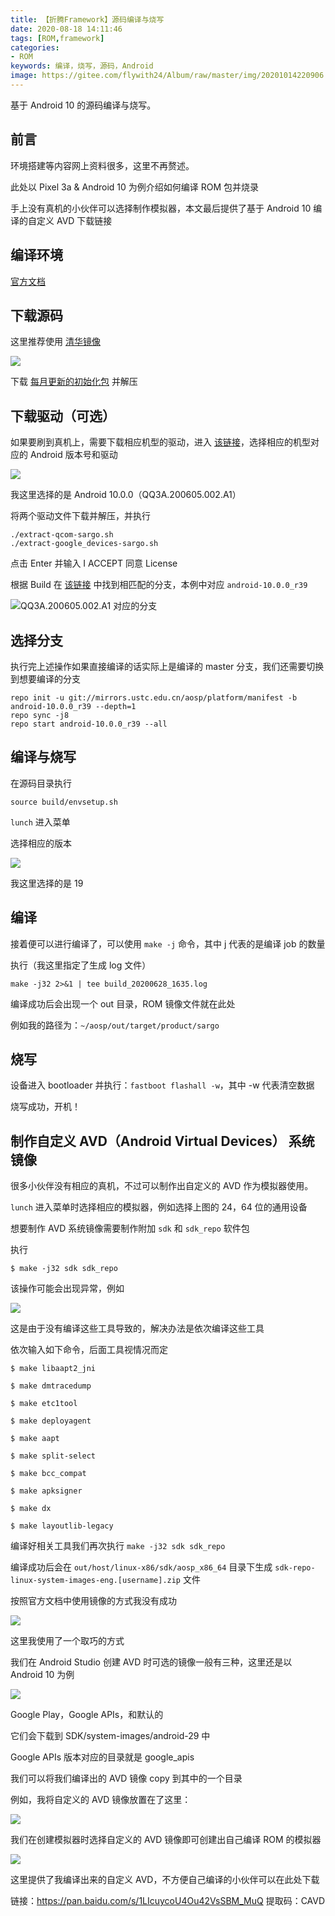 ```yaml
---
title: 【折腾Framework】源码编译与烧写
date: 2020-08-18 14:11:46
tags: [ROM,framework]
categories: 
- ROM
keywords: 编译，烧写，源码，Android
image: https://gitee.com/flywith24/Album/raw/master/img/20201014220906.png
---
```


基于 Android 10 的源码编译与烧写。

<!-- more-->


## 前言

环境搭建等内容网上资料很多，这里不再赘述。

此处以 Pixel 3a & Android 10 为例介绍如何编译 ROM 包并烧录

手上没有真机的小伙伴可以选择制作模拟器，本文最后提供了基于 Android 10 编译的自定义 AVD 下载链接

## 编译环境

[官方文档](https://source.android.com/setup/build/initializing)

## 下载源码

这里推荐使用 [清华镜像](https://mirrors.tuna.tsinghua.edu.cn/help/AOSP/)

![](https://gitee.com/flywith24/Album/raw/master/img/20200628155443.png)

下载 [每月更新的初始化包](https://mirrors.tuna.tsinghua.edu.cn/aosp-monthly/aosp-latest.tar) 并解压

## 下载驱动（可选）

如果要刷到真机上，需要下载相应机型的驱动，进入 [该链接](https://developers.google.com/android/drivers)，选择相应的机型对应的 Android 版本号和驱动

![](https://gitee.com/flywith24/Album/raw/master/img/20200628160058.png)

我这里选择的是 Android 10.0.0（QQ3A.200605.002.A1）

将两个驱动文件下载并解压，并执行

```
./extract-qcom-sargo.sh
./extract-google_devices-sargo.sh
```

点击 Enter 并输入 I ACCEPT 同意 License



根据 Build 在 [该链接](https://source.android.com/setup/start/build-numbers) 中找到相匹配的分支，本例中对应 `android-10.0.0_r39`

![QQ3A.200605.002.A1 对应的分支](https://gitee.com/flywith24/Album/raw/master/img/20200628160259.png)



## 选择分支

执行完上述操作如果直接编译的话实际上是编译的 master 分支，我们还需要切换到想要编译的分支

``` 
repo init -u git://mirrors.ustc.edu.cn/aosp/platform/manifest -b android-10.0.0_r39 --depth=1
repo sync -j8
repo start android-10.0.0_r39 --all
```



## 编译与烧写

在源码目录执行

`source build/envsetup.sh`

`lunch` 进入菜单

选择相应的版本

![](https://gitee.com/flywith24/Album/raw/master/img/20200628162935.png)

我这里选择的是 19

## 编译

接着便可以进行编译了，可以使用 `make -j` 命令，其中 j 代表的是编译 job 的数量

执行（我这里指定了生成 log 文件）

`make -j32 2>&1 | tee build_20200628_1635.log`

编译成功后会出现一个 out 目录，ROM 镜像文件就在此处

例如我的路径为：`~/aosp/out/target/product/sargo`

## 烧写

设备进入 bootloader 并执行：`fastboot flashall -w`，其中 -w 代表清空数据

烧写成功，开机！



## 制作自定义 AVD（Android Virtual Devices） 系统镜像

很多小伙伴没有相应的真机，不过可以制作出自定义的 AVD 作为模拟器使用。

`lunch` 进入菜单时选择相应的模拟器，例如选择上图的 24，64 位的通用设备

想要制作 AVD 系统镜像需要制作附加 `sdk` 和 `sdk_repo` 软件包

执行

```shell
$ make -j32 sdk sdk_repo
```

该操作可能会出现异常，例如

![](https://gitee.com/flywith24/Album/raw/master/img/20200818135050.png)

这是由于没有编译这些工具导致的，解决办法是依次编译这些工具

依次输入如下命令，后面工具视情况而定

```shell
$ make libaapt2_jni

$ make dmtracedump

$ make etc1tool

$ make deployagent

$ make aapt

$ make split-select

$ make bcc_compat

$ make apksigner

$ make dx

$ make layoutlib-legacy
```

编译好相关工具我们再次执行 `make -j32 sdk sdk_repo`



编译成功后会在 `out/host/linux-x86/sdk/aosp_x86_64` 目录下生成 `sdk-repo-linux-system-images-eng.[username].zip` 文件

按照官方文档中使用镜像的方式我没有成功

![](https://gitee.com/flywith24/Album/raw/master/img/20200818135851.png)



这里我使用了一个取巧的方式

我们在 Android Studio 创建 AVD 时可选的镜像一般有三种，这里还是以 Android 10 为例

![](https://gitee.com/flywith24/Album/raw/master/img/20200818140305.png)

Google Play，Google APIs，和默认的

它们会下载到 SDK/system-images/android-29 中

Google APIs 版本对应的目录就是 google_apis

我们可以将我们编译出的 AVD 镜像 copy 到其中的一个目录

例如，我将自定义的 AVD 镜像放置在了这里：

![](https://gitee.com/flywith24/Album/raw/master/img/20200818140734.png)

我们在创建模拟器时选择自定义的 AVD 镜像即可创建出自己编译 ROM  的模拟器

![](https://gitee.com/flywith24/Album/raw/master/img/20200818141020.png)



这里提供了我编译出来的自定义 AVD，不方便自己编译的小伙伴可以在此处下载

链接：https://pan.baidu.com/s/1LIcuycoU4Ou42VsSBM_MuQ 
提取码：CAVD